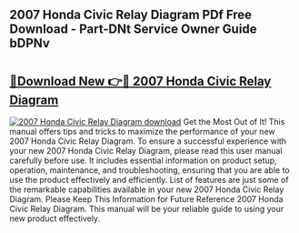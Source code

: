## 2007 Honda Civic Relay Diagram PDf Free Download - Part-DNt Service Owner Guide bDPNv

# <h2><a href="http://dfm85ze.blite.top/?on=2007+Honda+Civic+Relay+Diagram">🔗Download New 👉🔴 2007 Honda Civic Relay Diagram</a></h2>

[![2007 Honda Civic Relay Diagram download](https://i.imgur.com/lujVjoI.png)](http://dfm85ze.blite.top/?on=2007+Honda+Civic+Relay+Diagram)
Get the Most Out of It! This manual offers tips and tricks to maximize the performance of your new 2007 Honda Civic Relay Diagram. To ensure a successful experience with your new 2007 Honda Civic Relay Diagram, please read this user manual carefully before use. It includes essential information on product setup, operation, maintenance, and troubleshooting, ensuring that you are able to use the product effectively and efficiently. List of features are just some of the remarkable capabilities available in your new 2007 Honda Civic Relay Diagram. Please Keep This Information for Future Reference 2007 Honda Civic Relay Diagram. This manual will be your reliable guide to using your new product effectively.
